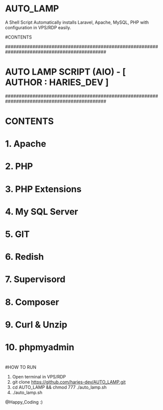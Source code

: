 # AUTO_LAMP
A Shell Script Automatically installs Laravel, Apache, MySQL, PHP with configuration in VPS/RDP easily. 

#CONTENTS

#############################################################################################
#   AUTO LAMP SCRIPT (AIO) - [ AUTHOR :  HARIES_DEV ]   #
#############################################################################################
#                                                       #
#                                                       #
#                       CONTENTS                        #
#           1. Apache                                   #
#           2. PHP                                      #
#           3. PHP Extensions                           #
#           4. My SQL Server                            #
#           5. GIT                                      #
#           6. Redish                                   #
#           7. Supervisord                              #
#           8. Composer                                 #
#           9. Curl & Unzip                             #
#          10. phpmyadmin                               #
#                                                       #
#                                                       #

#HOW TO RUN

1. Open terminal in VPS/RDP
3. git clone https://github.com/haries-dev/AUTO_LAMP.git 
4. cd AUTO_LAMP && chmod 777 ./auto_lamp.sh
5. ./auto_lamp.sh

@Happy_Coding :)
